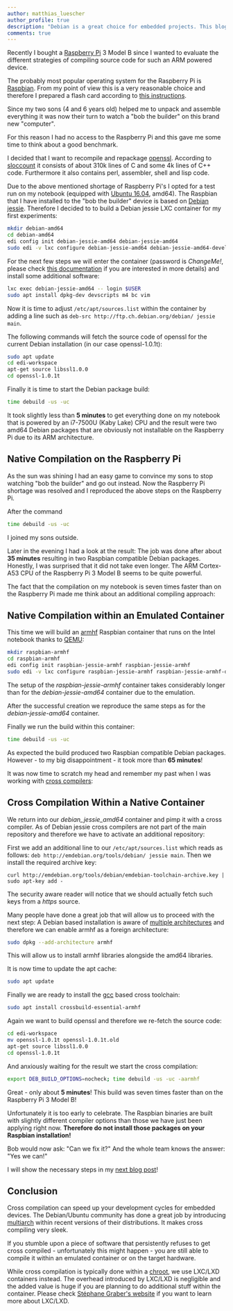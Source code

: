```yaml
---
author: matthias_luescher
author_profile: true
description: "Debian is a great choice for embedded projects. This blog post presents three approaches for getting your source code compiled for the target system."
comments: true
---
```


Recently I bought a [Raspberry Pi](http://www.raspberrypi.org) 3 Model B since I wanted to evaluate the different strategies of 
compiling source code for such an ARM powered device.

The probably most popular operating system for the Raspberry Pi is [Raspbian](https://www.raspbian.org/). From my point of view this is
a very reasonable choice and therefore I prepared a flash card according to 
[this instructions](https://www.raspberrypi.org/documentation/installation/installing-images/linux.md).

Since my two sons (4 and 6 years old) helped me to unpack and assemble everything it was now their turn to watch a "bob the builder" 
on this brand new "computer".

For this reason I had no access to the Raspberry Pi and this gave me some time to think about a good benchmark.

I decided that I want to recompile and repackage [openssl](https://www.openssl.org/). According to 
[sloccount](https://www.dwheeler.com/sloccount/) it consists 
of about 310k lines of C and some 4k lines of C++ code. Furthermore it also contains perl, assembler, shell and lisp code.

Due to the above mentioned shortage of Raspberry Pi's I opted for a test run on my notebook 
(equipped with [Ubuntu 16.04](http://releases.ubuntu.com/16.04/), amd64). The Raspbian that 
I have installed to the "bob the builder" device is based on [Debian jessie](https://www.debian.org/releases/jessie/). 
Therefore I decided to to build a Debian jessie LXC container for my first experiments:

``` bash
mkdir debian-amd64
cd debian-amd64
edi config init debian-jessie-amd64 debian-jessie-amd64
sudo edi -v lxc configure debian-jessie-amd64 debian-jessie-amd64-develop.yml
```

For the next few steps we will enter the container (password is _ChangeMe!_, please check 
[this documentation](https://docs.get-edi.io/en/latest/getting_started.html) 
if you are interested in more details) and install some additional software:

``` bash
lxc exec debian-jessie-amd64 -- login $USER
sudo apt install dpkg-dev devscripts m4 bc vim
```

Now it is time to adjust ```/etc/apt/sources.list``` within the container by adding a line such as
```deb-src http://ftp.ch.debian.org/debian/ jessie main```.
 
The following commands will fetch the source code of openssl for the current Debian installation (in our case openssl-1.0.1t):

``` bash
sudo apt update
cd edi-workspace
apt-get source libssl1.0.0
cd openssl-1.0.1t
```

Finally it is time to start the Debian package build:

``` bash
time debuild -us -uc
```

It took slightly less than **5 minutes** to get everything done on my notebook that is powered by an i7-7500U (Kaby Lake) CPU and the
result were two amd64 Debian packages that are obviously not installable on the Raspberry Pi due to its ARM architecture.

## Native Compilation on the Raspberry Pi

As the sun was shining I had an easy game to convince my sons to stop watching "bob the builder" and go out instead. Now the
Raspberry Pi shortage was resolved and I reproduced the above steps on the Raspberry Pi.
 
After the command

``` bash
time debuild -us -uc
```

I joined my sons outside.

Later in the evening I had a look at the result: The job was done after about **35 minutes** resulting in two Raspbian compatible
Debian packages. Honestly, I was surprised that it did not take even longer. The ARM Cortex-A53 CPU of the Raspberry Pi 3 Model B 
seems to be quite powerful.
 
The fact that the compilation on my notebook is seven times faster than on the Raspberry Pi made me think about an additional
compiling approach:

## Native Compilation within an Emulated Container

This time we will build an [armhf](https://wiki.debian.org/ArmHardFloatPort) Raspbian container that runs on the Intel notebook 
thanks to [QEMU](http://wiki.qemu.org):

``` bash
mkdir raspbian-armhf
cd raspbian-armhf
edi config init raspbian-jessie-armhf raspbian-jessie-armhf
sudo edi -v lxc configure raspbian-jessie-armhf raspbian-jessie-armhf-develop.yml
```

The setup of the _raspbian-jessie-armhf_ container takes considerably longer than for the _debian-jessie-amd64_ container 
due to the emulation.

After the successful creation we reproduce the same steps as for the _debian-jessie-amd64_ container.

Finally we run the build within this container:

``` bash
time debuild -us -uc
```

As expected the build produced two Raspbian compatible Debian packages. However - to my big disappointment - it took
more than **65 minutes**!

It was now time to scratch my head and remember my past when I was working with [cross compilers](https://en.wikipedia.org/wiki/Cross_compiler):

## Cross Compilation Within a Native Container

We return into our _debian_jessie_amd64_ container and pimp it with a cross compiler. As of Debian jessie cross compilers
are not part of the main repository and therefore we have to activate an additional repository:

First we add an additional line to our ```/etc/apt/sources.list``` which reads as follows: 
```deb http://emdebian.org/tools/debian/ jessie main```. Then we install the required archive key:

```
curl http://emdebian.org/tools/debian/emdebian-toolchain-archive.key | sudo apt-key add -
```

The security aware reader will notice that we should actually fetch such keys from a _https_ source.

Many people have done a great job that will allow us to proceed with the next step: A Debian based installation is aware of 
[multiple architectures](https://wiki.debian.org/Multiarch/HOWTO) and therefore we can enable armhf as a foreign architecture:
 
``` bash
sudo dpkg --add-architecture armhf
```

This will allow us to install armhf libraries alongside the amd64 libraries.

It is now time to update the apt cache:

``` bash
sudo apt update
```

Finally we are ready to install the [gcc](https://gcc.gnu.org/) based cross toolchain:

``` bash
sudo apt install crossbuild-essential-armhf
```

Again we want to build openssl and therefore we re-fetch the source code:

``` bash
cd edi-workspace
mv openssl-1.0.1t openssl-1.0.1t.old
apt-get source libssl1.0.0
cd openssl-1.0.1t
```

And anxiously waiting for the result we start the cross compilation:

``` bash
export DEB_BUILD_OPTIONS=nocheck; time debuild -us -uc -aarmhf
```

Great - only about **5 minutes**! This build was seven times faster than on the Raspberry Pi 3 Model B! 

Unfortunately it is too early
to celebrate. The Raspbian binaries are built with slightly different compiler options than those we have just been applying right now.
**Therefore do not install those packages on your Raspbian installation!** 

Bob would now ask: "Can we fix it?" And the whole team knows the answer: "Yes we can!"

I will show the necessary steps in my [next blog post](/Cross-Compiling-for-Raspbian/)!


## Conclusion

Cross compilation can speed up your development cycles for embedded devices. The Debian/Ubuntu community has done a great job by
introducing [multiarch](https://wiki.debian.org/Multiarch/HOWTO) within recent versions of their distributions. It makes cross
compiling very sleek.

If you stumble upon a piece of software that persistently refuses to get cross compiled - unfortunately this might happen - you are still
able to compile it within an emulated container or on the target hardware.

While cross compilation is typically done within a [chroot](https://en.wikipedia.org/wiki/Chroot), we use LXC/LXD containers instead.
The overhead introduced by LXC/LXD is negligible and the added value is huge if you are planning to do additional stuff within the
container. Please check [Stéphane Graber's website](https://stgraber.org/2016/03/11/lxd-2-0-blog-post-series-012/) 
if you want to learn more about LXC/LXD.




